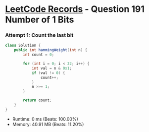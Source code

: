 # [LeetCode Records](../../README.md) - Question 191 Number of 1 Bits

### Attempt 1: Count the last bit
```java
class Solution {
    public int hammingWeight(int n) {
        int count = 0;

        for (int i = 0; i < 32; i++) {
            int val = n & 0x1;
            if (val != 0) {
                count++;
            }
            n >>= 1;
        }

        return count;
    }
}
```
- Runtime: 0 ms (Beats: 100.00%)
- Memory: 40.91 MB (Beats: 11.20%)

<br>
